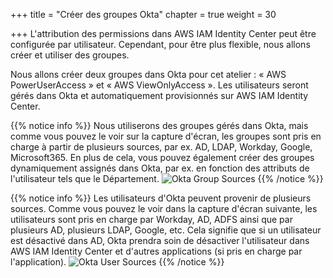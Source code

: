 +++
title = "Créer des groupes Okta"
chapter = true
weight = 30

+++
L'attribution des permissions dans AWS IAM Identity Center peut être configurée par utilisateur. Cependant, pour être plus flexible, nous allons créer et utiliser des groupes.

Nous allons créer deux groupes dans Okta pour cet atelier : « AWS PowerUserAccess » et « AWS ViewOnlyAccess ». Les utilisateurs seront gérés dans Okta et automatiquement provisionnés sur AWS IAM Identity Center.

{{% notice info %}}
Nous utiliserons des groupes gérés dans Okta, mais comme vous pouvez le voir sur la capture d'écran, les groupes sont pris en charge à partir de plusieurs sources, par ex. AD, LDAP, Workday, Google, Microsoft365. En plus de cela, vous pouvez également créer des groupes dynamiquement assignés dans Okta, par ex. en fonction des attributs de l'utilisateur tels que le Département.
![Okta Group Sources](/images/40_okta_groups_sources.jpg)
{{% /notice %}}

{{% notice info %}}
Les utilisateurs d'Okta peuvent provenir de plusieurs sources. Comme vous pouvez le voir dans la capture d'écran suivante, les utilisateurs sont pris en charge par Workday, AD, ADFS ainsi que par plusieurs AD, plusieurs LDAP, Google, etc. Cela signifie que si un utilisateur est désactivé dans AD, Okta prendra soin de désactiver l'utilisateur dans AWS IAM Identity Center et d'autres applications (si pris en charge par l'application).
![Okta User Sources](/images/50_okta_user_sources.png)
{{% /notice %}}

